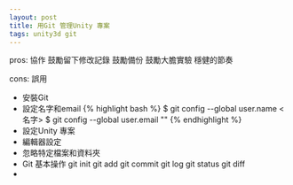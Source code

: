 ```yaml
---
layout: post
title: 用Git 管理Unity 專案
tags: unity3d git
---
```


pros:
協作
鼓勵留下修改記錄
鼓勵備份
鼓勵大膽實驗
穩健的節奏

cons: 
誤用

- 安裝Git
 - 設定名字和email
{% highlight bash %}
$ git config --global user.name <名字>
$ git config --global user.email "<email>"
{% endhighlight %}
- 設定Unity 專案
 - 編輯器設定
 - 忽略特定檔案和資料夾
- Git 基本操作
git init
git add 
git commit
git log
git status
git diff
- 
